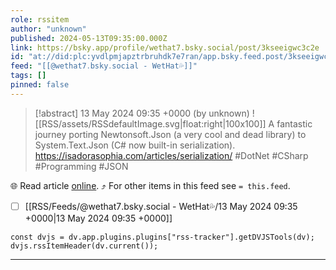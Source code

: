 ```yaml
---
role: rssitem
author: "unknown"
published: 2024-05-13T09:35:00.000Z
link: https://bsky.app/profile/wethat7.bsky.social/post/3kseeigwc3c2e
id: "at://did:plc:yvdlpmjapztrbruhdk7e7ran/app.bsky.feed.post/3kseeigwc3c2e"
feed: "[[@wethat7․bsky․social - WetHat💦]]"
tags: []
pinned: false
---
```


> [!abstract] 13 May 2024 09:35 +0000 (by unknown)
> ![[RSS/assets/RSSdefaultImage.svg|float:right|100x100]] A fantastic journey porting Newtonsoft.Json (a very cool and dead library) to System.Text.Json (C# now built-in serialization). https://isadorasophia.com/articles/serialization/ #DotNet #CSharp #Programming #JSON

🌐 Read article [online](https://bsky.app/profile/wethat7.bsky.social/post/3kseeigwc3c2e). ⤴ For other items in this feed see `= this.feed`.

- [ ] [[RSS/Feeds/@wethat7․bsky․social - WetHat💦/13 May 2024 09꞉35 +0000|13 May 2024 09꞉35 +0000]]

~~~dataviewjs
const dvjs = dv.app.plugins.plugins["rss-tracker"].getDVJSTools(dv);
dvjs.rssItemHeader(dv.current());
~~~

- - -
